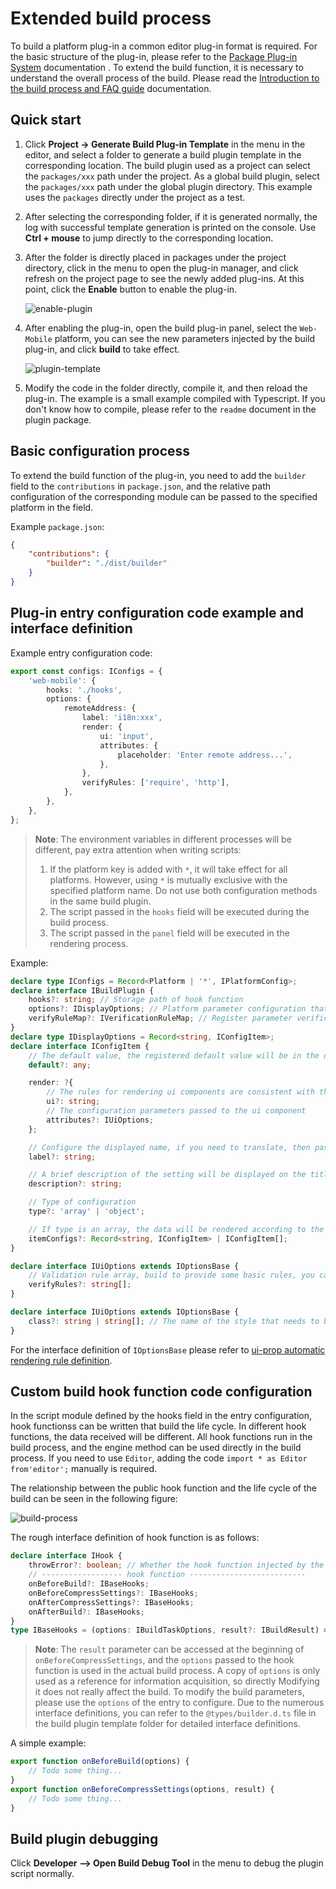 # Extended build process

To build a platform plug-in a common editor plug-in format is required. For the basic structure of the plug-in, please refer to the [Package Plug-in System](../extension/install.md) documentation . To extend the build function, it is necessary to understand the overall process of the build. Please read the [Introduction to the build process and FAQ guide](./build-guide.md) documentation.

## Quick start

1. Click **Project -> Generate Build Plug-in Template** in the menu in the editor, and select a folder to generate a build plugin template in the corresponding location. The build plugin used as a project can select the `packages/xxx` path under the project. As a global build plugin, select the `packages/xxx` path under the global plugin directory. This example uses the `packages` directly under the project as a test.

2. After selecting the corresponding folder, if it is generated normally, the log with successful template generation is printed on the console. Use **Ctrl + mouse** to jump directly to the corresponding location.

3. After the folder is directly placed in packages under the project directory, click in the menu to open the plug-in manager, and click refresh on the project page to see the newly added plug-ins. At this point, click the **Enable** button to enable the plug-in.

    ![enable-plugin](./custom-project-build-template/enable-plugin.jpg)

4. After enabling the plug-in, open the build plug-in panel, select the `Web-Mobile` platform, you can see the new parameters injected by the build plug-in, and click **build** to take effect.

    ![plugin-template](./custom-project-build-template/plugin-template.jpg)

5. Modify the code in the folder directly, compile it, and then reload the plug-in. The example is a small example compiled with Typescript. If you don't know how to compile, please refer to the `readme` document in the plugin package.

## Basic configuration process

To extend the build function of the plug-in, you need to add the `builder` field to the `contributions` in `package.json`, and the relative path configuration of the corresponding module can be passed to the specified platform in the field.

Example `package.json`:

```json
{
    "contributions": {
        "builder": "./dist/builder"
    }
}
```

## Plug-in entry configuration code example and interface definition

Example entry configuration code:

```ts
export const configs: IConfigs = {
    'web-mobile': {
        hooks: './hooks',
        options: {
            remoteAddress: {
                label: 'i18n:xxx',
                render: {
                    ui: 'input',
                    attributes: {
                        placeholder: 'Enter remote address...',
                    },
                },
                verifyRules: ['require', 'http'],
            },
        },
    },
};
```

> **Note**: The environment variables in different processes will be different, pay extra attention when writing scripts:
  > 1. If the platform key is added with `*`, it will take effect for all platforms. However, using `*` is mutually exclusive with the specified platform name. Do not use both configuration methods in the same build plugin.
  > 2. The script passed in the `hooks` field will be executed during the build process.
  > 3. The script passed in the `panel` field will be executed in the rendering process.

Example:

```ts
declare type IConfigs = Record<Platform | '*', IPlatformConfig>;
declare interface IBuildPlugin {
    hooks?: string; // Storage path of hook function
    options?: IDisplayOptions; // Platform parameter configuration that needs to be injected
    verifyRuleMap?: IVerificationRuleMap; // Register parameter verification rule function
}
declare type IDisplayOptions = Record<string, IConfigItem>;
declare interface IConfigItem {
    // The default value, the registered default value will be in the options.[platform].xxx field in the plugin configuration
    default?: any;

    render: ?{
        // The rules for rendering ui components are consistent with the unified rules at ui-prop. Only configurations with ui properties specified will be displayed on the build configuration panel
        ui?: string;
        // The configuration parameters passed to the ui component
        attributes?: IUiOptions;
    };

    // Configure the displayed name, if you need to translate, then pass in i18n:${key}
    label?: string;

    // A brief description of the setting will be displayed on the title of the configuration name
    description?: string;

    // Type of configuration
    type?: 'array' | 'object';

    // If type is an array, the data will be rendered according to the specified data type and itemConfigs
    itemConfigs?: Record<string, IConfigItem> | IConfigItem[];
}

declare interface IUiOptions extends IOptionsBase {
    // Validation rule array, build to provide some basic rules, you can also specify a new validation rule through verifyRuleMap, only when pass in require will be a valueless check, otherwise only when there is a value
    verifyRules?: string[];
}

declare interface IUiOptions extends IOptionsBase {
    class?: string | string[]; // The name of the style that needs to be set on the current ui-prop
}
```

For the interface definition of `IOptionsBase` please refer to [ui-prop automatic rendering rule definition](../extension/ui.md).

## Custom build hook function code configuration

In the script module defined by the hooks field in the entry configuration, hook functionss can be written that build the life cycle. In different hook functions, the data received will be different. All hook functions run in the build process, and the engine method can be used directly in the build process. If you need to use `Editor`, adding the code `import * as Editor from'editor';` manually is required.

The relationship between the public hook function and the life cycle of the build can be seen in the following figure:

![build-process](./custom-project-build-template/build-process.jpg)

The rough interface definition of hook function is as follows:

```ts
declare interface IHook {
    throwError?: boolean; // Whether the hook function injected by the plug-in directly exits the build process when the execution fails
    // ------------------ hook function --------------------------
    onBeforeBuild?: IBaseHooks;
    onBeforeCompressSettings?: IBaseHooks;
    onAfterCompressSettings?: IBaseHooks;
    onAfterBuild?: IBaseHooks;
}
type IBaseHooks = (options: IBuildTaskOptions, result?: IBuildResult) => void;
```

> **Note**: The `result` parameter can be accessed at the beginning of `onBeforeCompressSettings`, and the `options` passed to the hook function is used in the actual build process. A copy of `options` is only used as a reference for information acquisition, so directly Modifying it does not really affect the build. To modify the build parameters, please use the `options` of the entry to configure. Due to the numerous interface definitions, you can refer to the `@types/builder.d.ts` file in the build plugin template folder for detailed interface definitions.

A simple example:

```ts
export function onBeforeBuild(options) {
    // Todo some thing...
}
export function onBeforeCompressSettings(options, result) {
    // Todo some thing...
}
```

## Build plugin debugging

Click **Developer —> Open Build Debug Tool** in the menu to debug the plugin script normally.
